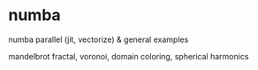 # numba
numba parallel (jit, vectorize)  &amp; general examples

mandelbrot fractal, voronoi, domain coloring, spherical harmonics
